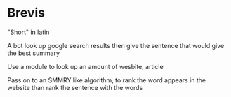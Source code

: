 # Brevis
"Short" in latin

A bot look up google search results then give the sentence that would give the best summary

Use a module to look up an amount of wesbite, article

Pass on to an SMMRY like algorithm, to rank the word appears in the website than rank the sentence with the words
